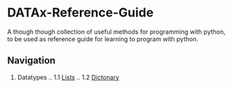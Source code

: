 # DATAx-Reference-Guide
A though though collection of useful methods for programming with python, to be used as reference guide for learning to program with python. 

## Navigation

1. Datatypes
.. 1.1 [Lists](https://github.com/DATAx2020/DATAx-Reference-Guide/blob/master/lists_eng.ipynb)
.. 1.2 [Dictonary](https://github.com/DATAx2020/DATAx-Reference-Guide/blob/master/dictonary_eng.ipynb)
